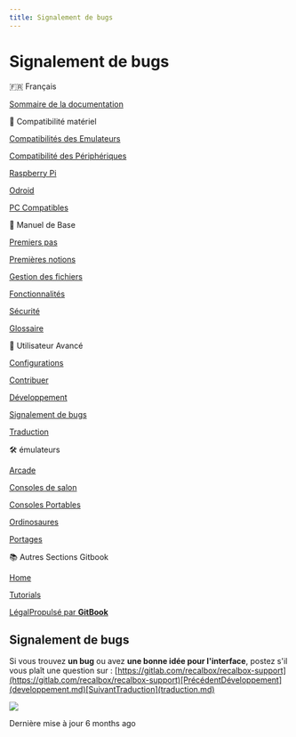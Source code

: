 ```yaml
---
title: Signalement de bugs
---
```


# Signalement de bugs

🇫🇷 Français

[Sommaire de la documentation](/fr/)

🔧 Compatibilité matériel

[Compatibilités des Emulateurs](/hardware-compatibility/emulators-compatibility)

[Compatibilité des Périphériques](/fr/compatibilite/compatibilite-des-peripheriques)

[Raspberry Pi](/fr/compatibilite/raspberry-pi)

[Odroid](/fr/compatibilite/odroid)

[PC Compatibles](/compatibility/compatible-pcs)

📔 Manuel de Base

[Premiers pas](/fr/manuel-de-base/premiers-pas)

[Premières notions](/fr/manuel-de-base/premieres-notions)

[Gestion des fichiers](/fr/manuel-de-base/gestion-des-fichiers)

[Fonctionnalités](/fr/manuel-de-base/fonctionnalites)

[Sécurité](/fr/manuel-de-base/securite)

[Glossaire](/fr/manuel-de-base/glossaire)

🔨 Utilisateur Avancé

[Configurations](/fr/utilisateur-avance/configurations)

[Contribuer]()

[Développement](developpement.md)

[Signalement de bugs](signalement-de-bugs.md)

[Traduction](traduction.md)

🛠️ émulateurs

[Arcade](/fr/emulateurs/arcade)

[Consoles de salon](/fr/emulateurs/consoles-de-salon)

[Consoles Portables](/fr/emulateurs/consoles-portables)

[Ordinosaures](/fr/emulateurs/ordinosaures)

[Portages](/fr/emulateurs/portages)

📚 Autres Sections Gitbook

[Home](https://recalbox.gitbook.io/home/)

[Tutorials](https://recalbox.gitbook.io/tutorials/fr/)

[Légal](https://recalbox.gitbook.io/legal/)[Propulsé par **GitBook**](https://www.gitbook.com/?utm_source=content&utm_medium=trademark&utm_campaign=recalbox)

## Signalement de bugs

Si vous trouvez **un bug** ou avez **une bonne idée pour l'interface**, postez s'il vous plaît une question sur : [https://gitlab.com/recalbox/recalbox-support](https://gitlab.com/recalbox/recalbox-support)​[PrécédentDéveloppement](developpement.md)[SuivantTraduction](traduction.md)

![](https://gblobscdn.gitbook.com/users%2FyALhlyuXz5gOLyrQao6Z4KqLUn53%2Favatar.png?alt=media)

Dernière mise à jour 6 months ago


